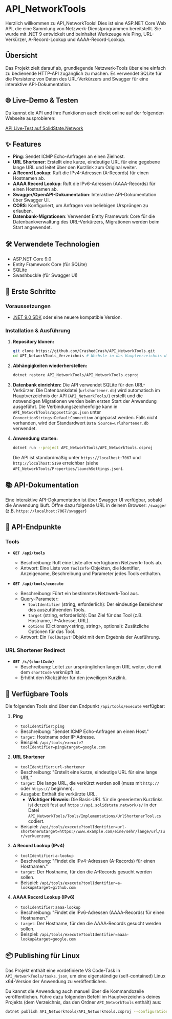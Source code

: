 # API_NetworkTools

Herzlich willkommen zu API_NetworkTools! Dies ist eine ASP.NET Core Web API, die eine Sammlung von Netzwerk-Dienstprogrammen bereitstellt. Sie wurde mit .NET 9 entwickelt und beinhaltet Werkzeuge wie Ping, URL-Verkürzer, A-Record-Lookup und AAAA-Record-Lookup.

##  Übersicht

Das Projekt zielt darauf ab, grundlegende Netzwerk-Tools über eine einfach zu bedienende HTTP-API zugänglich zu machen. Es verwendet SQLite für die Persistenz von Daten des URL-Verkürzers und Swagger für eine interaktive API-Dokumentation.

## 🌐 Live-Demo & Testen

Du kannst die API und ihre Funktionen auch direkt online auf der folgenden Webseite ausprobieren:

[API Live-Test auf SolidState.Network](https://solidstate.network/?page_id=1815)

## ✨ Features

* **Ping**: Sendet ICMP Echo-Anfragen an einen Zielhost.
* **URL Shortener**: Erstellt eine kurze, eindeutige URL für eine gegebene lange URL und leitet über den Kurzlink zum Original weiter.
* **A Record Lookup**: Ruft die IPv4-Adressen (A-Records) für einen Hostnamen ab.
* **AAAA Record Lookup**: Ruft die IPv6-Adressen (AAAA-Records) für einen Hostnamen ab.
* **Swagger/OpenAPI-Dokumentation**: Interaktive API-Dokumentation über Swagger UI.
* **CORS**: Konfiguriert, um Anfragen von beliebigen Ursprüngen zu erlauben.
* **Datenbank-Migrationen**: Verwendet Entity Framework Core für die Datenbankverwaltung des URL-Verkürzers, Migrationen werden beim Start angewendet.

## 🛠️ Verwendete Technologien

* ASP.NET Core 9.0
* Entity Framework Core (für SQLite)
* SQLite
* Swashbuckle (für Swagger UI)

## 🚀 Erste Schritte

### Voraussetzungen

* [.NET 9.0 SDK](https://dotnet.microsoft.com/download/dotnet/9.0) oder eine neuere kompatible Version.

### Installation & Ausführung

1.  **Repository klonen:**
    ```bash
    git clone https://github.com/CrashedCrash/API_NetworkTools.git
    cd API_NetworkTools_Verzeichnis # Wechsle in das Hauptverzeichnis des Projekts
    ```

2.  **Abhängigkeiten wiederherstellen:**
    ```bash
    dotnet restore API_NetworkTools/API_NetworkTools.csproj
    ```

3.  **Datenbank einrichten:**
    Die API verwendet SQLite für den URL-Verkürzer. Die Datenbankdatei (`urlshortener.db`) wird automatisch im Hauptverzeichnis der API (`API_NetworkTools/`) erstellt und die notwendigen Migrationen werden beim ersten Start der Anwendung ausgeführt.
    Die Verbindungszeichenfolge kann in `API_NetworkTools/appsettings.json` unter `ConnectionStrings:DefaultConnection` angepasst werden. Falls nicht vorhanden, wird der Standardwert `Data Source=urlshortener.db` verwendet.

4.  **Anwendung starten:**
    ```bash
    dotnet run --project API_NetworkTools/API_NetworkTools.csproj
    ```
    Die API ist standardmäßig unter `https://localhost:7067` und `http://localhost:5199` erreichbar (siehe `API_NetworkTools/Properties/launchSettings.json`).

## 📚 API-Dokumentation

Eine interaktive API-Dokumentation ist über Swagger UI verfügbar, sobald die Anwendung läuft. Öffne dazu folgende URL in deinem Browser:
`/swagger` (z.B. `https://localhost:7067/swagger`)

## 📡 API-Endpunkte

### Tools

* **`GET /api/tools`**
    * Beschreibung: Ruft eine Liste aller verfügbaren Netzwerk-Tools ab.
    * Antwort: Eine Liste von `ToolInfo`-Objekten, die Identifier, Anzeigename, Beschreibung und Parameter jedes Tools enthalten.

* **`GET /api/tools/execute`**
    * Beschreibung: Führt ein bestimmtes Netzwerk-Tool aus.
    * Query-Parameter:
        * `toolIdentifier` (string, erforderlich): Der eindeutige Bezeichner des auszuführenden Tools.
        * `target` (string, erforderlich): Das Ziel für das Tool (z.B. Hostname, IP-Adresse, URL).
        * `options` (Dictionary<string, string>, optional): Zusätzliche Optionen für das Tool.
    * Antwort: Ein `ToolOutput`-Objekt mit dem Ergebnis der Ausführung.

### URL Shortener Redirect

* **`GET /s/{shortCode}`**
    * Beschreibung: Leitet zur ursprünglichen langen URL weiter, die mit dem `shortCode` verknüpft ist.
    * Erhöht den Klickzähler für den jeweiligen Kurzlink.

## 🧰 Verfügbare Tools

Die folgenden Tools sind über den Endpunkt `/api/tools/execute` verfügbar:

1.  **Ping**
    * `toolIdentifier`: `ping`
    * Beschreibung: "Sendet ICMP Echo-Anfragen an einen Host."
    * `target`: Hostname oder IP-Adresse.
    * Beispiel: `/api/tools/execute?toolIdentifier=ping&target=google.com`

2.  **URL Shortener**
    * `toolIdentifier`: `url-shortener`
    * Beschreibung: "Erstellt eine kurze, eindeutige URL für eine lange URL."
    * `target`: Die lange URL, die verkürzt werden soll (muss mit `http://` oder `https://` beginnen).
    * Ausgabe: Enthält die verkürzte URL.
        * **Wichtiger Hinweis:** Die Basis-URL für die generierten Kurzlinks ist derzeit fest auf `https://api.solidstate.network/s/` in der Datei `API_NetworkTools/Tools/Implementations/UrlShortenerTool.cs` codiert.
    * Beispiel: `/api/tools/execute?toolIdentifier=url-shortener&target=https://www.example.com/eine/sehr/lange/url/zur/verkuerzung`

3.  **A Record Lookup (IPv4)**
    * `toolIdentifier`: `a-lookup`
    * Beschreibung: "Findet die IPv4-Adressen (A-Records) für einen Hostnamen."
    * `target`: Der Hostname, für den die A-Records gesucht werden sollen.
    * Beispiel: `/api/tools/execute?toolIdentifier=a-lookup&target=github.com`

4.  **AAAA Record Lookup (IPv6)**
    * `toolIdentifier`: `aaaa-lookup`
    * Beschreibung: "Findet die IPv6-Adressen (AAAA-Records) für einen Hostnamen."
    * `target`: Der Hostname, für den die AAAA-Records gesucht werden sollen.
    * Beispiel: `/api/tools/execute?toolIdentifier=aaaa-lookup&target=google.com`

## 📦 Publishing für Linux

Das Projekt enthält eine vordefinierte VS Code-Task in `API_NetworkTools/tasks.json`, um eine eigenständige (self-contained) Linux x64-Version der Anwendung zu veröffentlichen.

Du kannst die Anwendung auch manuell über die Kommandozeile veröffentlichen. Führe dazu folgenden Befehl im Hauptverzeichnis deines Projekts (dem Verzeichnis, das den Ordner `API_NetworkTools` enthält) aus:

```bash
dotnet publish API_NetworkTools/API_NetworkTools.csproj --configuration Release --runtime linux-x64 --self-contained true --output API_NetworkTools/bin/publish/linux-x64-selfcontained
